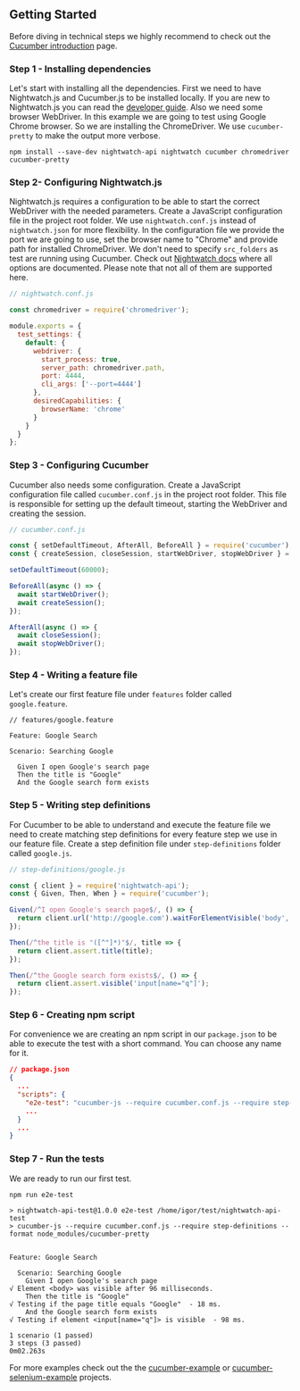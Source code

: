 ## Getting Started

Before diving in technical steps we highly recommend to check out the [Cucumber introduction](https://docs.cucumber.io/guides/overview) page.

### Step 1 - Installing dependencies

Let's start with installing all the dependencies. First we need to have Nightwatch.js and Cucumber.js to be installed locally. If you are new to Nightwatch.js you can read the [developer guide](http://nightwatchjs.org/guide). Also we need some browser WebDriver. In this example we are going to test using Google Chrome browser. So we are installing the ChromeDriver. We use `cucumber-pretty` to make the output more verbose.

```terminal
npm install --save-dev nightwatch-api nightwatch cucumber chromedriver cucumber-pretty
```

### Step 2- Configuring Nightwatch.js

Nightwatch.js requires a configuration to be able to start the correct WebDriver with the needed parameters. Create a JavaScript configuration file in the project root folder. We use `nightwatch.conf.js` instead of `nightwatch.json` for more flexibility. In the configuration file we provide the port we are going to use, set the browser name to "Chrome" and provide path for installed ChromeDriver. We don't need to specify `src_folders` as test are running using Cucumber. Check out [Nightwatch docs](http://nightwatchjs.org/guide#settings-file) where all options are documented. Please note that not all of them are supported here.

```javascript
// nightwatch.conf.js

const chromedriver = require('chromedriver');

module.exports = {
  test_settings: {
    default: {
      webdriver: {
        start_process: true,
        server_path: chromedriver.path,
        port: 4444,
        cli_args: ['--port=4444']
      },
      desiredCapabilities: {
        browserName: 'chrome'
      }
    }
  }
};
```

### Step 3 - Configuring Cucumber

Cucumber also needs some configuration. Create a JavaScript configuration file called `cucumber.conf.js` in the project root folder. This file is responsible for setting up the default timeout, starting the WebDriver and creating the session.

```javascript
// cucumber.conf.js

const { setDefaultTimeout, AfterAll, BeforeAll } = require('cucumber');
const { createSession, closeSession, startWebDriver, stopWebDriver } = require('nightwatch-api');

setDefaultTimeout(60000);

BeforeAll(async () => {
  await startWebDriver();
  await createSession();
});

AfterAll(async () => {
  await closeSession();
  await stopWebDriver();
});
```

### Step 4 - Writing a feature file

Let's create our first feature file under `features` folder called `google.feature`.

```gherkin
// features/google.feature

Feature: Google Search

Scenario: Searching Google

  Given I open Google's search page
  Then the title is "Google"
  And the Google search form exists
```

### Step 5 - Writing step definitions

For Cucumber to be able to understand and execute the feature file we need to create matching step definitions for every feature step we use in our feature file. Create a step definition file under `step-definitions` folder called `google.js`.

```javascript
// step-definitions/google.js

const { client } = require('nightwatch-api');
const { Given, Then, When } = require('cucumber');

Given(/^I open Google's search page$/, () => {
  return client.url('http://google.com').waitForElementVisible('body', 1000);
});

Then(/^the title is "([^"]*)"$/, title => {
  return client.assert.title(title);
});

Then(/^the Google search form exists$/, () => {
  return client.assert.visible('input[name="q"]');
});
```

### Step 6 - Creating npm script

For convenience we are creating an npm script in our `package.json` to be able to execute the test with a short command. You can choose any name for it.

```json
// package.json
{
  ...
  "scripts": {
    "e2e-test": "cucumber-js --require cucumber.conf.js --require step-definitions --format node_modules/cucumber-pretty",
    ...
  }
  ...
}
```

### Step 7 - Run the tests

We are ready to run our first test.

```terminal
npm run e2e-test

> nightwatch-api-test@1.0.0 e2e-test /home/igor/test/nightwatch-api-test
> cucumber-js --require cucumber.conf.js --require step-definitions --format node_modules/cucumber-pretty


Feature: Google Search

  Scenario: Searching Google
    Given I open Google's search page
√ Element <body> was visible after 96 milliseconds.
    Then the title is "Google"
√ Testing if the page title equals "Google"  - 18 ms.
    And the Google search form exists
√ Testing if element <input[name="q"]> is visible  - 98 ms.

1 scenario (1 passed)
3 steps (3 passed)
0m02.263s
```

For more examples check out the the [cucumber-example](https://github.com/mucsi96/nightwatch-api/tree/master/packages/cucumber-example)
or [cucumber-selenium-example](https://github.com/mucsi96/nightwatch-api/tree/master/packages/cucumber-selenium-example) projects.
